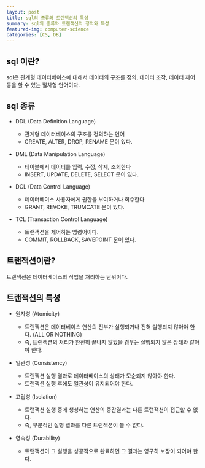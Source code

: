 ```yaml
---
layout: post
title: sql의 종류와 트랜잭션의 특성
summary: sql의 종류와 트랜잭션의 정의와 특성
featured-img: computer-science
categories: [CS, DB]
---
```


## sql 이란?

sql은 관계형 데이터베이스에 대해서 데이터의 구조를 정의, 데이터 조작, 데이터 제어 등을 할 수 있는 절차형 언어이다.

## sql 종류

- DDL (Data Definition Language)

  - 관계형 데이터베이스의 구조를 정의하는 언어
  - CREATE, ALTER, DROP, RENAME 문이 있다.

- DML (Data Manipulation Language)

  - 테이블에서 데이터를 입력, 수정, 삭제, 조회한다
  - INSERT, UPDATE, DELETE, SELECT 문이 있다.

- DCL (Data Control Language)
  
  - 데이터베이스 사용자에게 권한을 부여하거나 회수한다
  - GRANT, REVOKE, TRUMCATE 문이 있다.

- TCL (Transaction Control Language)

  - 트랜잭션을 제어하는 명령어이다.
  - COMMIT, ROLLBACK, SAVEPOINT 문이 있다.

## 트랜잭션이란?

트랜잭션은 데이터베이스의 작업을 처리하는 단위이다.

## 트랜잭션의 특성

- 원자성 (Atomicity)
  - 트랜잭션은 데이터베이스 연산의 전부가 실행되거나 전혀 실행되지 않아야 한다. (ALL OR NOTHING)
  - 즉, 트랜잭션의 처리가 완전히 끝나지 않았을 경우는 실행되지 않은 상태와 같아야 한다.

- 일관성 (Consistency)
  - 트랜잭션 실행 결과로 데이터베이스의 상태가 모순되지 않아야 한다.
  - 트랜잭션 실행 후에도 일관성이 유지되어야 한다.

- 고립성 (Isolation)
  - 트랜잭션 실행 중에 생성하는 연산의 중간결과는 다른 트랜잭션이 접근할 수 없다.
  - 즉, 부분적인 실행 결과를 다른 트랜잭션이 볼 수 없다.

- 영속성 (Durability)
  - 트랜잭션이 그 실행을 성공적으로 완료하면 그 결과는 영구히 보장이 되어야 한다.